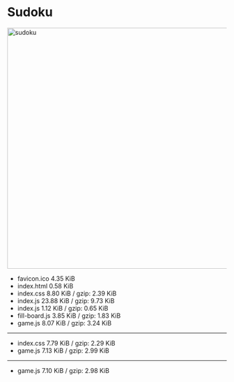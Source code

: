 # Sudoku

[<img width="552" alt="sudoku" src="https://user-images.githubusercontent.com/5166731/182145081-f05f5c3e-cf5b-4eb2-8a10-0a7590a09dec.png">](https://sudoku.sgmn.dev/)

- favicon.ico 4.35 KiB
- index.html 0.58 KiB
- index.css 8.80 KiB / gzip: 2.39 KiB
- index.js 23.88 KiB / gzip: 9.73 KiB
- index.js 1.12 KiB / gzip: 0.65 KiB
- fill-board.js 3.85 KiB / gzip: 1.83 KiB
- game.js 8.07 KiB / gzip: 3.24 KiB

---

- index.css 7.79 KiB / gzip: 2.29 KiB
- game.js 7.13 KiB / gzip: 2.99 KiB

---

- game.js 7.10 KiB / gzip: 2.98 KiB
